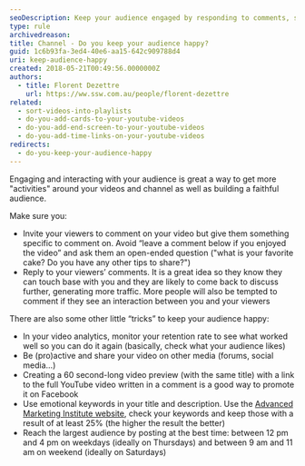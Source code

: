 ```yaml
---
seoDescription: Keep your audience engaged by responding to comments, sharing videos on other platforms, and promoting them with attention-grabbing titles and emotional keywords.
type: rule
archivedreason:
title: Channel - Do you keep your audience happy?
guid: 1c6b93fa-3ed4-40e6-aa15-642c909788d4
uri: keep-audience-happy
created: 2018-05-21T00:49:56.0000000Z
authors:
  - title: Florent Dezettre
    url: https://ww.ssw.com.au/people/florent-dezettre
related:
  - sort-videos-into-playlists
  - do-you-add-cards-to-your-youtube-videos
  - do-you-add-end-screen-to-your-youtube-videos
  - do-you-add-time-links-on-your-youtube-videos
redirects:
  - do-you-keep-your-audience-happy
---
```


Engaging and interacting with your audience is great a way to get more "activities" around your videos and channel as well as building a faithful audience.

<!--endintro-->

Make sure you:

- Invite your viewers to comment on your video but give them something specific to comment on. Avoid “leave a comment below if you enjoyed the video” and ask them an open-ended question ("what is your favorite cake? Do you have any other tips to share?")
- Reply to your viewers’ comments. It is a great idea so they know they can touch base with you and they are likely to come back to discuss further, generating more traffic. More people will also be tempted to comment if they see an interaction between you and your viewers

There are also some other little “tricks” to keep your audience happy:

- In your video analytics, monitor your retention rate to see what worked well so you can do it again (basically, check what your audience likes)
- Be (pro)active and share your video on other media (forums, social media...)
- Creating a 60 second-long video preview (with the same title) with a link to the full YouTube video written in a comment is a good way to promote it on Facebook
- Use emotional keywords in your title and description. Use the [Advanced Marketing Institute website](https://aminstitute.com/headline), check your keywords and keep those with a result of at least 25% (the higher the result the better)
- Reach the largest audience by posting at the best time: between 12 pm and 4 pm on weekdays (ideally on Thursdays) and between 9 am and 11 am on weekend (ideally on Saturdays)
